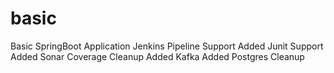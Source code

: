 # basic
Basic SpringBoot Application
Jenkins Pipeline Support
Added Junit Support
Added Sonar Coverage
Cleanup
Added Kafka
Added Postgres
Cleanup

